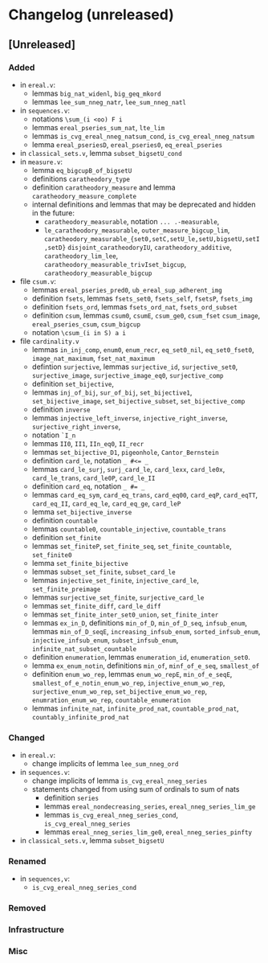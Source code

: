 # Changelog (unreleased)

## [Unreleased]

### Added
 
- in `ereal.v`:
  + lemmas `big_nat_widenl`, `big_geq_mkord`
  + lemmas `lee_sum_nneg_natr`, `lee_sum_nneg_natl`
- in `sequences.v`:
  + notations `\sum_(i <oo) F i`
  + lemmas `ereal_pseries_sum_nat`, `lte_lim`
  + lemmas `is_cvg_ereal_nneg_natsum_cond`, `is_cvg_ereal_nneg_natsum`
  + lemma `ereal_pseriesD`, `ereal_pseries0`, `eq_ereal_pseries`
- in `classical_sets.v`, lemma `subset_bigsetU_cond`
- in `measure.v`:
  + lemma `eq_bigcupB_of_bigsetU`
  + definitions `caratheodory_type`
  + definition `caratheodory_measure` and lemma `caratheodory_measure_complete`
  + internal definitions and lemmas that may be deprecated and hidden in the future:
    * `caratheodory_measurable`, notation `... .-measurable`,
    * `le_caratheodory_measurable`, `outer_measure_bigcup_lim`,
      `caratheodory_measurable_{set0,setC,setU_le,setU,bigsetU,setI,setD}`
      `disjoint_caratheodoryIU`, `caratheodory_additive`,
          `caratheodory_lim_lee`, `caratheodory_measurable_trivIset_bigcup`,
      `caratheodory_measurable_bigcup`
- file `csum.v`:
  + lemmas `ereal_pseries_pred0`, `ub_ereal_sup_adherent_img`
  + definition `fsets`, lemmas `fsets_set0`, `fsets_self`, `fsetsP`, `fsets_img`
  + definition `fsets_ord`, lemmas `fsets_ord_nat`, `fsets_ord_subset`
  + definition `csum`, lemmas `csum0`, `csumE`, `csum_ge0`, `csum_fset`
    `csum_image`, `ereal_pseries_csum`, `csum_bigcup`
  + notation `\csum_(i in S) a i`
- file `cardinality.v`
  + lemmas `in_inj_comp`, `enum0`, `enum_recr`, `eq_set0_nil`, `eq_set0_fset0`,
    `image_nat_maximum`, `fset_nat_maximum`
  + defintion `surjective`, lemmas `surjective_id`, `surjective_set0`,
    `surjective_image`, `surjective_image_eq0`, `surjective_comp`
  + definition `set_bijective`,
  + lemmas `inj_of_bij`, `sur_of_bij`, `set_bijective1`, `set_bijective_image`,
    `set_bijective_subset`, `set_bijective_comp`
  + definition `inverse`
  + lemmas `injective_left_inverse`, `injective_right_inverse`,
    `surjective_right_inverse`,
  + notation `` `I_n ``
  + lemmas `II0`, `II1`, `IIn_eq0`, `II_recr`
  + lemmas `set_bijective_D1`, `pigeonhole`, `Cantor_Bernstein`
  + definition `card_le`, notation `_ #<= _`
  + lemmas `card_le_surj`, `surj_card_le`, `card_lexx`, `card_le0x`,
    `card_le_trans`, `card_le0P`, `card_le_II`
  + definition `card_eq`, notation `_ #= _`
  + lemmas `card_eq_sym`, `card_eq_trans`, `card_eq00`, `card_eqP`, `card_eqTT`,
    `card_eq_II`, `card_eq_le`, `card_eq_ge`, `card_leP`
  + lemma `set_bijective_inverse`
  + definition `countable`
  + lemmas `countable0`, `countable_injective`, `countable_trans`
  + definition `set_finite`
  + lemmas `set_finiteP`, `set_finite_seq`, `set_finite_countable`, `set_finite0`
  + lemma `set_finite_bijective`
  + lemmas `subset_set_finite`, `subset_card_le`
  + lemmas `injective_set_finite`, `injective_card_le`, `set_finite_preimage`
  + lemmas `surjective_set_finite`, `surjective_card_le`
  + lemmas `set_finite_diff`, `card_le_diff`
  + lemmas `set_finite_inter_set0_union`, `set_finite_inter`
  + lemmas `ex_in_D`, definitions `min_of_D`, `min_of_D_seq`, `infsub_enum`, lemmas
    `min_of_D_seqE`, `increasing_infsub_enum`, `sorted_infsub_enum`,
   `injective_infsub_enum`, `subset_infsub_enum`, `infinite_nat_subset_countable`
  + definition `enumeration`, lemmas `enumeration_id`, `enumeration_set0`.
  + lemma `ex_enum_notin`, definitions `min_of`, `minf_of_e_seq`, `smallest_of`
  + definition `enum_wo_rep`, lemmas `enum_wo_repE`, `min_of_e_seqE`,
    `smallest_of_e_notin_enum_wo_rep`, `injective_enum_wo_rep`, `surjective_enum_wo_rep`,
    `set_bijective_enum_wo_rep`, `enumration_enum_wo_rep`, `countable_enumeration`
  + lemmas `infinite_nat`, `infinite_prod_nat`, `countable_prod_nat`,
    `countably_infinite_prod_nat`

### Changed

- in `ereal.v`:
  + change implicits of lemma `lee_sum_nneg_ord`
- in `sequences.v`:
  + change implicits of lemma `is_cvg_ereal_nneg_series`
  + statements changed from using sum of ordinals to sum of nats
    * definition `series`
    * lemmas `ereal_nondecreasing_series`, `ereal_nneg_series_lim_ge`
    * lemmas `is_cvg_ereal_nneg_series_cond`, `is_cvg_ereal_nneg_series`
    * lemmas `ereal_nneg_series_lim_ge0`, `ereal_nneg_series_pinfty`
- in `classical_sets.v`, lemma `subset_bigsetU`

### Renamed

- in `sequences,v`:
  + `is_cvg_ereal_nneg_series_cond`

### Removed

### Infrastructure

### Misc
